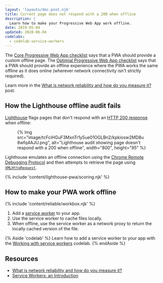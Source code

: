 ```yaml
---
layout: 'layouts/doc-post.njk'
title: Current page does not respond with a 200 when offline
description: |
  Learn how to make your Progressive Web App work offline.
date: 2019-05-04
updated: 2020-06-04
codelabs:
  - codelab-service-workers
---
```


The [Core Progressive Web App checklist](https://web.dev/pwa-checklist/#core) says that a PWA
should provide a custom offline page. The [Optimial Progressive Web App checklist](https://web.dev/pwa-checklist/#optimal)
says that a PWA should provide an offline experience where the PWA works the same offline as
it does online (wherever network connectivity isn't strictly required).

Learn more in the [What is network reliability and how do you measure it?](https://web.dev/network-connections-unreliable/) post.

## How the Lighthouse offline audit fails

[Lighthouse](https://developers.google.com/web/tools/lighthouse/)
flags pages that don't respond with an
[HTTP 200 response](https://developer.mozilla.org/docs/Web/HTTP/Status#Successful_responses)
when offline:

<figure>
  {% Img src="image/tcFciHGuF3MxnTr1y5ue01OGLBn2/kpkiosw2MD8u8wfq4AJU.png", alt="Lighthouse audit showing page doesn't respond with a 200 when offline", width="800", height="95" %}
</figure>

Lighthouse emulates an offline connection using the [Chrome Remote Debugging Protocol](https://github.com/ChromeDevTools/devtools-protocol)
and then attempts to retrieve the page using [`XMLHttpRequest`](https://developer.mozilla.org/docs/Web/API/XMLHttpRequest).

{% include 'content/lighthouse-pwa/scoring.njk' %}

## How to make your PWA work offline

{% include 'content/reliable/workbox.njk' %}

1. Add a [service worker](https://developers.google.com/web/fundamentals/primers/service-workers) to your app.
2. Use the service worker to cache files locally.
3. When offline, use the service worker as a network proxy to return the
   locally cached version of the file.

{% Aside 'codelab' %}
Learn how to add a service worker to your app
with the [Working with service workers](https://web.dev/codelab-service-workers) codelab.
{% endAside %}

## Resources

- [What is network reliability and how do you measure it?](https://web.dev/network-connections-unreliable/)
- [Service Workers: an Introduction](https://developers.google.com/web/fundamentals/primers/service-workers)
